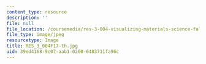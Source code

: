 ```yaml
---
content_type: resource
description: ''
file: null
file_location: /coursemedia/res-3-004-visualizing-materials-science-fall-2017/39ed41689c07aab102006483711fa96c_RES_3_004F17-th.jpg
file_type: image/jpeg
resourcetype: Image
title: RES_3_004F17-th.jpg
uid: 39ed4168-9c07-aab1-0200-6483711fa96c
---
```

